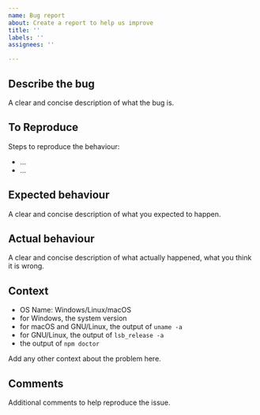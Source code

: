 ```yaml
---
name: Bug report
about: Create a report to help us improve
title: ''
labels: ''
assignees: ''

---
```


## Describe the bug

A clear and concise description of what the bug is.

## To Reproduce

Steps to reproduce the behaviour:

- ...
- ...

## Expected behaviour

A clear and concise description of what you expected to happen.

## Actual behaviour

A clear and concise description of what actually happened, what you
think it is wrong.

## Context

- OS Name: Windows/Linux/macOS
- for Windows, the system version
- for macOS and GNU/Linux, the output of `uname -a`
- for GNU/Linux, the output of `lsb_release -a`
- the output of `npm doctor`

Add any other context about the problem here.

## Comments

Additional comments to help reproduce the issue.

